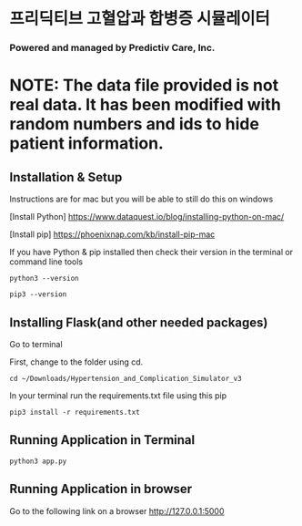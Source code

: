 # 프리딕티브 고혈압과 합병증 시뮬레이터
### Powered and managed by Predictiv Care, Inc.
# NOTE: The data file provided is not real data. It has been modified with random numbers and ids to hide patient information.
## Installation & Setup

Instructions are for mac but you will be able to still do this on windows

[Install Python] https://www.dataquest.io/blog/installing-python-on-mac/

[Install pip] https://phoenixnap.com/kb/install-pip-mac

If you have Python & pip installed then check their version in the terminal or command line tools

```
python3 --version
```

```
pip3 --version
```

## Installing Flask(and other needed packages)

Go to terminal

First, change to the folder using cd. 

```
cd ~/Downloads/Hypertension_and_Complication_Simulator_v3
```

In your terminal run the requirements.txt file using this pip

```
pip3 install -r requirements.txt
```


## Running Application in Terminal

```
python3 app.py
```


## Running Application in browser

Go to the following link on a browser
http://127.0.0.1:5000
